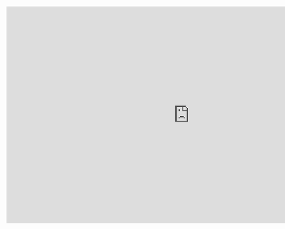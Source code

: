 <br>
<br>

<iframe src="https://docs.google.com/presentation/d/1KBK9FUWoe8imtwMwR97IP47XCptAFQWdtxgMkYiUm40/embed?start=false&loop=false&delayms=10000" frameborder="0" width="960" height="569" allowfullscreen="true" mozallowfullscreen="true" webkitallowfullscreen="true" style="display: block;margin: auto;"></iframe>
